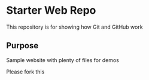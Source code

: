 # Starter Web Repo

This repository is for showing how Git and GitHub work

## Purpose

Sample website with plenty of files for demos

Please fork this